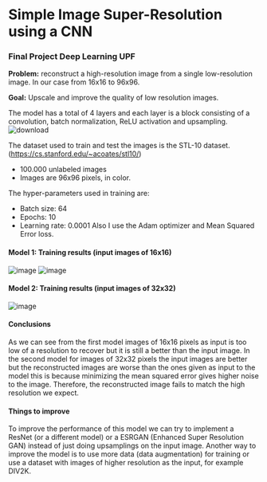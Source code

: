 # Simple Image Super-Resolution using a CNN

### Final Project Deep Learning UPF

<b>Problem:</b> reconstruct a high-resolution image from a single low-resolution image. In our case from 16x16 to 96x96.

<b>Goal:</b> Upscale and improve the quality of low resolution images.

The model has a total of 4 layers and each layer is a block consisting of a convolution, batch normalization, ReLU activation and upsampling.
![download](https://user-images.githubusercontent.com/72570569/173836534-2a66ec1e-3db9-4513-85b8-13cf1868b103.jpg)

The dataset used to train and test the images is the STL-10 dataset. (https://cs.stanford.edu/~acoates/stl10/)
- 100.000 unlabeled images
- Images are 96x96 pixels, in color.

The hyper-parameters used in training are:
- Batch size: 64
- Epochs: 10
- Learning rate: 0.0001
Also I use the Adam optimizer and Mean Squared Error loss.

#### Model 1: Training results (input images of 16x16)
![image](https://user-images.githubusercontent.com/72570569/173837371-d5c76207-dc6b-4188-a9d3-6333c36a47ee.png)
![image](https://user-images.githubusercontent.com/72570569/173837732-45eb6d72-205a-482f-b3e5-da79fc1531cd.png)

#### Model 2: Training results (input images of 32x32)
![image](https://user-images.githubusercontent.com/72570569/173838323-a98cdd13-eaac-4d0e-9f45-2bb8720269ea.png)

#### Conclusions
As we can see from the first model images of 16x16 pixels as input is too low of a resolution to recover but it is still a better than the input image.
In the second model for images of 32x32 pixels the input images are better but the reconstructed images are worse than the ones given as input to the model this is because minimizing the mean squared error gives higher noise to the image. Therefore, the reconstructed image fails to match the high resolution we expect.
 
#### Things to improve
To improve the performance of this model we can try to implement a ResNet (or a different model) or a ESRGAN (Enhanced Super Resolution GAN) instead of just doing upsamplings on the input image.
Another way to improve the model is to use more data (data augmentation) for training or use a dataset with images of higher resolution as the input, for example DIV2K.
